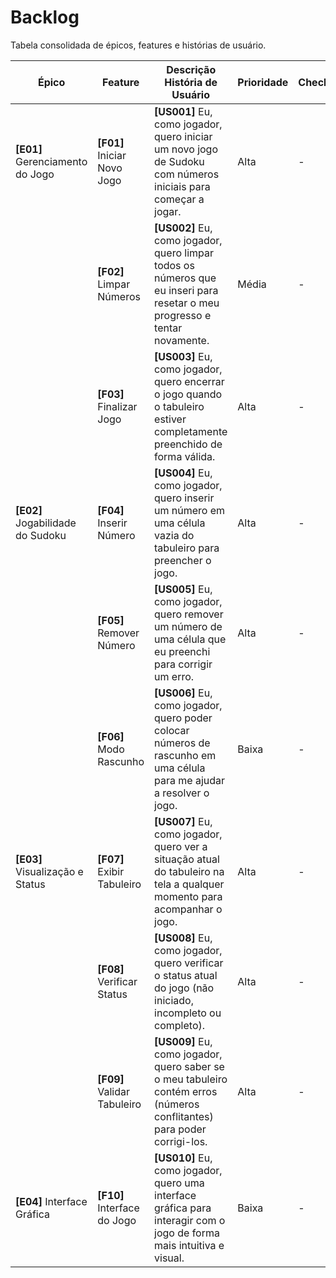 # Backlog

Tabela consolidada de épicos, features e histórias de usuário.

| Épico                            | Feature                     | Descrição História de Usuário                                                                                              | Prioridade | Checklist |
|----------------------------------|-----------------------------|----------------------------------------------------------------------------------------------------------------------------|------------|-----------|
| **[E01]** Gerenciamento do Jogo  | **[F01]** Iniciar Novo Jogo | **[US001]** Eu, como jogador, quero iniciar um novo jogo de Sudoku com números iniciais para começar a jogar.              | Alta       | -         |
|                                  | **[F02]** Limpar Números    | **[US002]** Eu, como jogador, quero limpar todos os números que eu inseri para resetar o meu progresso e tentar novamente. | Média      | -         |
|                                  | **[F03]** Finalizar Jogo    | **[US003]** Eu, como jogador, quero encerrar o jogo quando o tabuleiro estiver completamente preenchido de forma válida.   | Alta       | -         |
| **[E02]** Jogabilidade do Sudoku | **[F04]** Inserir Número    | **[US004]** Eu, como jogador, quero inserir um número em uma célula vazia do tabuleiro para preencher o jogo.              | Alta       | -         |
|                                  | **[F05]** Remover Número    | **[US005]** Eu, como jogador, quero remover um número de uma célula que eu preenchi para corrigir um erro.                 | Alta       | -         |
|                                  | **[F06]** Modo Rascunho     | **[US006]** Eu, como jogador, quero poder colocar números de rascunho em uma célula para me ajudar a resolver o jogo.      | Baixa      | -         |
| **[E03]** Visualização e Status  | **[F07]** Exibir Tabuleiro  | **[US007]** Eu, como jogador, quero ver a situação atual do tabuleiro na tela a qualquer momento para acompanhar o jogo.   | Alta       | -         |
|                                  | **[F08]** Verificar Status  | **[US008]** Eu, como jogador, quero verificar o status atual do jogo (não iniciado, incompleto ou completo).               | Alta       | -         |
|                                  | **[F09]** Validar Tabuleiro | **[US009]** Eu, como jogador, quero saber se o meu tabuleiro contém erros (números conflitantes) para poder corrigi-los.   | Alta       | -         |
| **[E04]** Interface Gráfica      | **[F10]** Interface do Jogo | **[US010]** Eu, como jogador, quero uma interface gráfica para interagir com o jogo de forma mais intuitiva e visual.      | Baixa      | -         |
